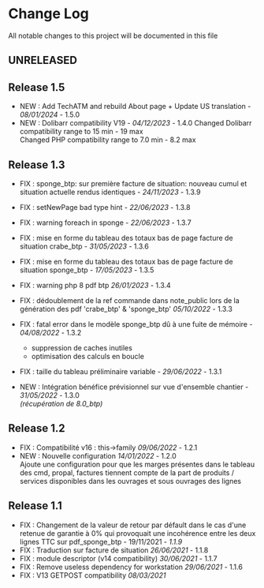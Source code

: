 # Change Log
All notable changes to this project will be documented in this file

## UNRELEASED



## Release 1.5
- NEW : Add TechATM and rebuild About page + Update US translation - *08/01/2024* - 1.5.0
- NEW : Dolibarr compatibility V19 - *04/12/2023* - 1.4.0 
  	Changed Dolibarr compatibility range to 15 min - 19 max  
  	Changed PHP compatibility range to 7.0 min - 8.2 max

## Release 1.3
- FIX : sponge_btp: sur première facture de situation: nouveau cumul et situation actuelle rendus identiques - *24/11/2023* - 1.3.9
- FIX : setNewPage bad type hint - *22/06/2023* - 1.3.8
- FIX : warning foreach in sponge - *22/06/2023* - 1.3.7
- FIX : mise en forme du tableau des totaux bas de page facture de situation crabe_btp  - *31/05/2023* - 1.3.6
- FIX : mise en forme du tableau des totaux bas de page facture de situation sponge_btp - *17/05/2023* - 1.3.5  

- FIX : warning php 8 pdf btp *26/01/2023* - 1.3.4
- FIX : dédoublement de la ref commande dans note_public lors de la génération des pdf 'crabe_btp' & 'sponge_btp' *05/10/2022* - 1.3.3
- FIX : fatal error dans le modèle sponge_btp dû à une fuite de mémoire - *04/08/2022* - 1.3.2
  - suppression de caches inutiles
  - optimisation des calculs en boucle
- FIX : taille du tableau préliminaire variable - *29/06/2022* - 1.3.1
- NEW : Intégration bénéfice prévisionnel sur vue d'ensemble chantier - *31/05/2022* - 1.3.0  
  *(récupération de 8.0_btp)* 

## Release 1.2

- FIX : Compatibilité v16 : this->family *09/06/2022* - 1.2.1
- NEW : Nouvelle configuration *14/01/2022* - 1.2.0  
  Ajoute une configuration pour que les marges présentes dans le tableau des cmd, propal, factures
  tiennent compte de la part de produits / services disponibles dans les ouvrages et sous ouvrages des lignes

## Release 1.1

- FIX : Changement de la valeur de retour par défault dans le cas d'une retenue de garantie à 0% qui provoquait une incohérence entre les deux lignes TTC sur pdf_sponge_btp - 19/11/2021 - *1.1.9*
- FIX : Traduction sur facture de situation *26/06/2021* - 1.1.8
- FIX : module descriptor (v14 compatibility) *30/06/2021* - 1.1.7
- FIX : Remove useless dependency for workstation *29/06/2021* - 1.1.6
- FIX : V13 GETPOST compatibility *08/03/2021*
